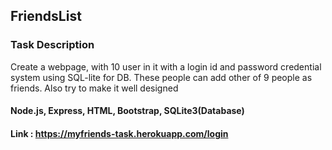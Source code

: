 ## FriendsList

### Task Description

Create a webpage, with 10 user in it with a login id and password credential system using SQL-lite for DB. These people can add other of 9 people as friends. Also try to make it well designed

#### Node.js, Express, HTML, Bootstrap, SQLite3(Database)

#### Link : https://myfriends-task.herokuapp.com/login


